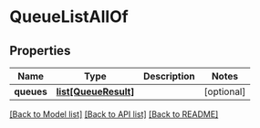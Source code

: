 # QueueListAllOf

## Properties
Name | Type | Description | Notes
------------ | ------------- | ------------- | -------------
**queues** | [**list[QueueResult]**](QueueResult.md) |  | [optional] 

[[Back to Model list]](../README.md#documentation-for-models) [[Back to API list]](../README.md#documentation-for-api-endpoints) [[Back to README]](../README.md)


